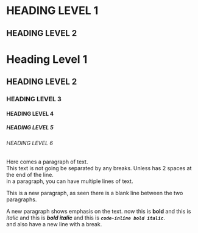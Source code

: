 HEADING LEVEL 1
================
HEADING LEVEL 2
-----------------------
# Heading Level 1
## HEADING LEVEL 2
### HEADING LEVEL 3
#### HEADING LEVEL 4
##### HEADING LEVEL 5
###### HEADING LEVEL 6

Here comes a paragraph of text.  
This text is not going be separated by any breaks. Unless has 2 spaces at the end of the line.  
in a paragraph, you can have multiple lines of text.

This is a new paragraph, as seen there is a blank line between the two paragraphs.

A new paragraph shows emphasis on the text. now this is **bold** and this is *italic* and this is ***bold italic*** and this is ***`code-inline bold italic`***.  
and also have a new line with a break.